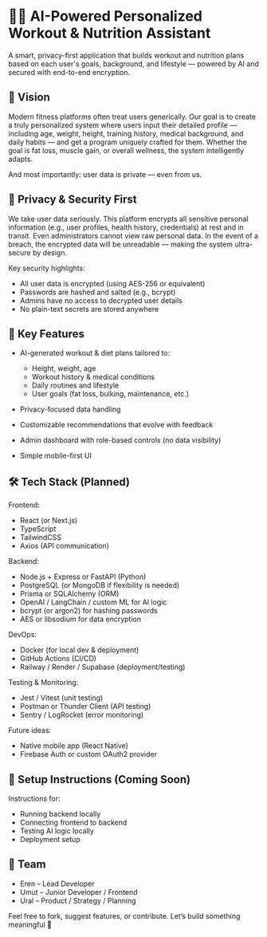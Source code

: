 # 🏋️‍♂️ AI-Powered Personalized Workout & Nutrition Assistant

A smart, privacy-first application that builds workout and nutrition plans based on each user's goals, background, and lifestyle — powered by AI and secured with end-to-end encryption.

## 🌟 Vision

Modern fitness platforms often treat users generically. Our goal is to create a truly personalized system where users input their detailed profile — including age, weight, height, training history, medical background, and daily habits — and get a program uniquely crafted for them. Whether the goal is fat loss, muscle gain, or overall wellness, the system intelligently adapts.

And most importantly: user data is private — even from us.

## 🔐 Privacy & Security First

We take user data seriously. This platform encrypts all sensitive personal information (e.g., user profiles, health history, credentials) at rest and in transit. Even administrators cannot view raw personal data. In the event of a breach, the encrypted data will be unreadable — making the system ultra-secure by design.

Key security highlights:

* All user data is encrypted (using AES-256 or equivalent)
* Passwords are hashed and salted (e.g., bcrypt)
* Admins have no access to decrypted user details
* No plain-text secrets are stored anywhere

## 🧠 Key Features

* AI-generated workout & diet plans tailored to:

  * Height, weight, age
  * Workout history & medical conditions
  * Daily routines and lifestyle
  * User goals (fat loss, bulking, maintenance, etc.)
* Privacy-focused data handling
* Customizable recommendations that evolve with feedback
* Admin dashboard with role-based controls (no data visibility)
* Simple mobile-first UI

## 🛠️ Tech Stack (Planned)

Frontend:

* React (or Next.js)
* TypeScript
* TailwindCSS
* Axios (API communication)

Backend:

* Node.js + Express or FastAPI (Python)
* PostgreSQL (or MongoDB if flexibility is needed)
* Prisma or SQLAlchemy (ORM)
* OpenAI / LangChain / custom ML for AI logic
* bcrypt (or argon2) for hashing passwords
* AES or libsodium for data encryption

DevOps:

* Docker (for local dev & deployment)
* GitHub Actions (CI/CD)
* Railway / Render / Supabase (deployment/testing)

Testing & Monitoring:

* Jest / Vitest (unit testing)
* Postman or Thunder Client (API testing)
* Sentry / LogRocket (error monitoring)

Future ideas:

* Native mobile app (React Native)
* Firebase Auth or custom OAuth2 provider

## 📌 Setup Instructions (Coming Soon)

Instructions for:

* Running backend locally
* Connecting frontend to backend
* Testing AI logic locally
* Deployment setup

## 🤝 Team

* Eren – Lead Developer
* Umut – Junior Developer / Frontend
* Ural – Product / Strategy / Planning

Feel free to fork, suggest features, or contribute. Let’s build something meaningful 🚀
